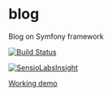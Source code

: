 blog
====

Blog on Symfony framework

[![Build Status](https://travis-ci.org/keltanas/symf-blog.png?branch=master)](https://travis-ci.org/keltanas/symf-blog)

[![SensioLabsInsight](https://insight.sensiolabs.com/projects/d470da61-5e43-4143-9349-463f07acaee9/big.png)](https://insight.sensiolabs.com/projects/d470da61-5e43-4143-9349-463f07acaee9)

[Working demo](http://ermin.ru)
